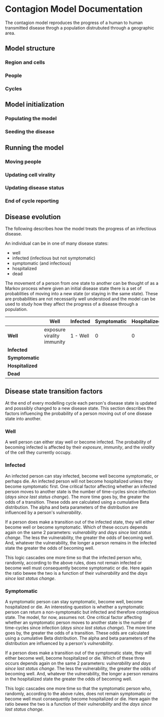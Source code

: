 # Contagion Model Documentation

The contagion model reproduces the progress of a human to human transmitted disease throgh a population distrubuted through a geographic area.

## Model structure

### Region and cells

### People

### Cycles


## Model initialization

### Populating the model

### Seeding the disease

## Running the model

### Moving people

### Updating cell virality

### Updating disease status

### End of cycle reporting

## Disease evolution

The following describes how the model treats the progress of an infectious disease.

An individual can be in one of many disease states:

- well
- infected (infectious but not symptomatic)
- symptomatic (and infectious)
- hospitalized
- dead
  
The movement of a person from one state to another can be thought of as a Markov process where given an initial disease state there is a set of probablities of moving into a new state (or staying in the same state).  These are probabilities are not necessarily well understood and the model can be used to study how they affect the progress of a disease through a population.

|               |Well           |Infected     |Symptomatic  |Hospitalized   |Dead           |
|---------------|---------------|-------------|-------------|---------------|---------------|
|**Well**       |exposure<br>virality<br>immunity|1 - Well|0|0|0
|**Infected**
|**Symptomatic**
|**Hospitalized**
|**Dead**

## Disease state transition factors

At the end of every modelling cycle each person's disease state is updated and posssibly changed to a new disease state.
This section describes the factors influencing the probability of a person moving out of one disease state into another.  

### Well

A well person can either stay well or become infected.  The probability of becoming infected is affected by their *exposure*, *immunity*, and the *virality* of the cell they currently occupy.

### Infected

An infected person can stay infected, become well become symptomatic, or perhaps die.  An infected person will not become hospitalized unless they become symptomatic first.  One critical factor affecting whether an infected person moves to another state is the number of time-cycles since infection (*days since last status change*).  The more time goes by, the greater the odds of a transition.  These odds are calculated using a cumulative Beta distribution.  The alpha and beta parameters of the distribution are influenced by a person's *vulnerability*.  

If a person does make a transition out of the infected state, they will either become well or become symptomatic.  Which of these occurs depends again on the same 2 parameters: *vulnerability* and *days since last status change*.  The less the vulnerability, the greater the odds of becoming well.  And, whatever the vulnerability, the longer a person remains in the infected state the greater the odds of becoming well.

This logic cascades one more time so that the infected person who, randomly, according to the above rules, does not remain infected or become well must consequently become symptomatic or die.  Here again the ratio bewee the two is a function of their *vulnerability* and the *days since last status change*.

### Symptomatic

A symptomatic person can stay symptomatic, become well, become hospitalized or die.  An interesting question is whether a symptomatic person can return a non-symptomatic but infected and therefore contagious state.  The model, for now, assumes not. One critical factor affecting whether an symptomatic person moves to another state is the number of time-cycles since infection (*days since last status change*).  The more time goes by, the greater the odds of a transition.  These odds are calculated using a cumulative Beta distribution.  The alpha and beta parameters of the distribution are influenced by a person's *vulnerability*.  

If a person does make a transition out of the symptomatic state, they will either become well, become hospitalized or die.  Which of these three occurs depends again on the same 2 parameters: *vulnerability* and *days since last status change*.  The less the vulnerability, the greater the odds of becoming well.  And, whatever the vulnerability, the longer a person remains in the hospitalized state the greater the odds of becoming well.

This logic cascades one more time so that the symptomatic person who, randomly, according to the above rules, does not remain symptomatic or become well must consequently become hospitalized or die.  Here again the ratio bewee the two is a function of their *vulnerability* and the *days since last status change*.
